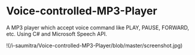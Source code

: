 Voice-controlled-MP3-Player
===========================

A MP3 player which accept voice command like PLAY, PAUSE, FORWARD, etc. Using C# and Microsoft Speech API.

!(/i-saumitra/Voice-controlled-MP3-Player/blob/master/screenshot.jpg)